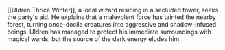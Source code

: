 [[Uldren Thrice Winter]], a local wizard residing in a secluded tower, seeks the party's aid. He explains that a malevolent force has tainted the nearby forest, turning once-docile creatures into aggressive and shadow-infused beings. Uldren has managed to protect his immediate surroundings with magical wards, but the source of the dark energy eludes him.

